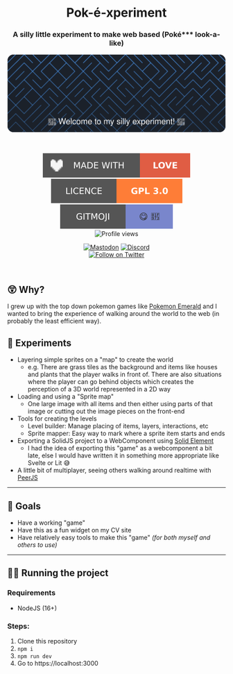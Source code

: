 <div align="center">
  
  # Pok-é-xperiment
  ### A silly little experiment to make web based (Poké*** look-a-like)  
  ![header](https://raw.githubusercontent.com/Khaoz-Topsy/Poke-xperiment/main/.github/header.svg?raw=true)
  
  <br />
  
  ![madeWithLove](https://raw.githubusercontent.com/Khaoz-Topsy/Khaoz-Topsy/master/.github/made-with-love.svg)
  [![licence](https://raw.githubusercontent.com/Khaoz-Topsy/Khaoz-Topsy/master/.github/licence-badge.svg)](https://github.com/AssistantDKM/.github/blob/main/LICENCE.md)
  [![gitmoji](https://raw.githubusercontent.com/Khaoz-Topsy/Khaoz-Topsy/master/.github/gitmoji.svg?raw=true)](https://gitmoji.dev)<br />
  ![Profile views](https://komarev.com/ghpvc/?username=Khaoz-Topsy&color=green&style=for-the-badge)

  [![Mastodon](https://img.shields.io/mastodon/follow/109315859662532146?color=%2300ff00&domain=https%3A%2F%2Fnomanssky.social&style=for-the-badge&logo=mastodon)][mastodon]
  [![Discord](https://img.shields.io/discord/625007826913198080?style=for-the-badge&label=Chat%20on%20Discord&logo=discord)][discord]<br />
  [![Follow on Twitter](https://img.shields.io/badge/follow-%40AssistantNMS-1d9bf0?logo=twitter&style=for-the-badge)][assistantnmsTwitter]<br />
  
  <br /> 
</div>
 
## 😲 Why?

I grew up with the top down pokemon games like [Pokemon Emerald](https://bulbapedia.bulbagarden.net/wiki/Pokémon_Emerald_Version) and I wanted to bring the experience of walking around the world to the web (in probably the least efficient way).

## 🧪 Experiments

- Layering simple sprites on a "map" to create the world
  - e.g. There are grass tiles as the background and items like houses and plants that the player walks in front of. There are also situations where the player can go behind objects which creates the perception of a 3D world represented in a 2D way
- Loading and using a "Sprite map"
  - One large image with all items and then either using parts of that image or cutting out the image pieces on the front-end
- Tools for creating the levels
  - Level builder: Manage placing of items, layers, interactions, etc
  - Sprite mapper: Easy way to mark where a sprite item starts and ends
- Exporting a SolidJS project to a WebComponent using [Solid Element](https://www.npmjs.com/package/solid-element)
  - I had the idea of exporting this "game" as a webcomponent a bit late, else I would have written it in something more appropriate like Svelte or Lit 😅
- A little bit of multiplayer, seeing others walking around realtime with [PeerJS](https://peerjs.com)


---

## 🥅 Goals

- Have a working "game"
- Have this as a fun widget on my CV site
- Have relatively easy tools to make this "game" _(for both myself and others to use)_

---

## 🏃‍♂️ Running the project
  
### Requirements
- NodeJS (16+)

### Steps:
1. Clone this repository
2. `npm i`
3. `npm run dev`
4. Go to https://localhost:3000


<!-- Links used in the page -->

[kurtGithub]: https://github.com/Khaoz-Topsy?ref=Ass[[](https://github.com/AssistantDKM/.github/blob/main)](https://github.com/AssistantDKM/.github/blob/main)Github
[assistantAppsTools]: https://tools.assistantapps.com?ref=AssistantDKMGithub
[website]: https://assistantapps.com/dkm?ref=AssistantDKMGithub
[webapp]: https://dinkum.assistantapps.com?ref=AssistantDKMGithub
[assistantnmsTwitter]: https://twitter.com/AssistantNMS?ref=AssistantDKMGithub
[discord]: https://assistantapps.com/discord?ref=AssistantDKMGithub
[mastodon]: https://nomanssky.social/@assistantnms?ref=AssistantDKMGithub
[nmscd]: https://github.com/NMSCD?ref=AssistantDKMGithub

<!-- Other -->
[mbincompiler]: https://github.com/monkeyman192/MBINCompiler
[flutter]: https://docs.flutter.dev/get-started/install
[androidStudio]: https://developer.android.com/studio
[codeMagic]: https://codemagic.io

